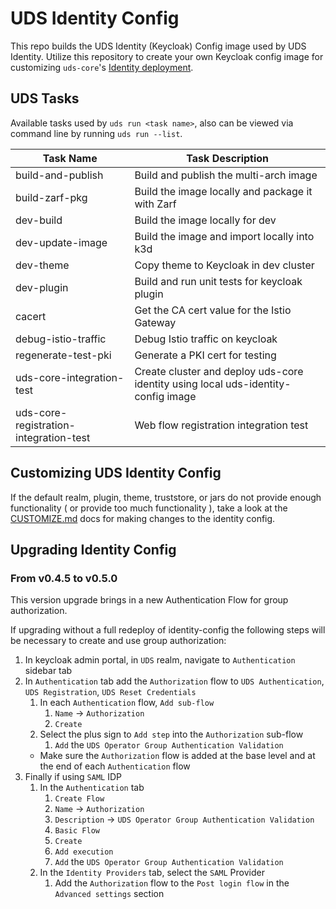# UDS Identity Config

This repo builds the UDS Identity (Keycloak) Config image used by UDS Identity. Utilize this repository to create your own Keycloak config image for customizing `uds-core`'s [Identity deployment](https://github.com/defenseunicorns/uds-core/blob/main/src/keycloak/chart/values.yaml#L10).

## UDS Tasks

   Available tasks used by `uds run <task name>`, also can be viewed via command line by running `uds run --list`.

   | Task Name | Task Description |
   |---------------------|---------------------------------------------|
   | build-and-publish   | Build and publish the multi-arch image      |
   | build-zarf-pkg      | Build the image locally and package it with Zarf |
   | dev-build           | Build the image locally for dev             |
   | dev-update-image    | Build the image and import locally into k3d |
   | dev-theme           | Copy theme to Keycloak in dev cluster       |
   | dev-plugin          | Build and run unit tests for keycloak plugin|
   | cacert              | Get the CA cert value for the Istio Gateway |
   | debug-istio-traffic | Debug Istio traffic on keycloak             |
   | regenerate-test-pki | Generate a PKI cert for testing             |
   | uds-core-integration-test | Create cluster and deploy uds-core identity using local uds-identity-config image |
   | uds-core-registration-integration-test | Web flow registration integration test |

## Customizing UDS Identity Config

If the default realm, plugin, theme, truststore, or jars do not provide enough functionality ( or provide too much functionality ), take a look at the [CUSTOMIZE.md](./docs/CUSTOMIZE.md) docs for making changes to the identity config.


## Upgrading Identity Config

### From v0.4.5 to v0.5.0

This version upgrade brings in a new Authentication Flow for group authorization.

If upgrading without a full redeploy of identity-config the following steps will be necessary to create and use group authorization:
1. In keycloak admin portal, in `UDS` realm, navigate to `Authentication` sidebar tab
2. In `Authentication` tab add the `Authorization` flow to `UDS Authentication`, `UDS Registration`, `UDS Reset Credentials`
   1. In each `Authentication` flow, `Add sub-flow`
      1. `Name` -> `Authorization`
      2. `Create`
   2. Select the plus sign to `Add step` into the `Authorization` sub-flow
      1. `Add` the `UDS Operator Group Authentication Validation`
   * Make sure the `Authorization` flow is added at the base level and at the end of each `Authentication` flow
3. Finally if using `SAML` IDP
   1. In the `Authentication` tab
      1. `Create Flow`
      2. `Name` -> `Authorization`
      3. `Description` -> `UDS Operator Group Authentication Validation`
      4. `Basic Flow`
      5. `Create`
      6. `Add execution`
      7. `Add` the `UDS Operator Group Authentication Validation`
   2. In the `Identity Providers` tab, select the `SAML` Provider
      1. Add the `Authorization` flow to the `Post login flow` in the `Advanced settings` section
